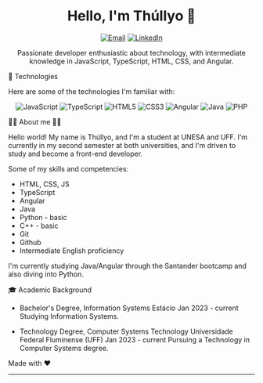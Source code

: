 <h1 align="center">Hello, I'm Thúllyo 👋</h1>
<p align="center">
  <a href="mailto:thullyocontact@gmail.com"><img alt="Email" src="https://img.shields.io/badge/Email-%23EA4335.svg?style=for-the-badge&logo=gmail&logoColor=white"/></a>
  <a href="https://www.linkedin.com/in/thúllyo-barcellos-953532269/"><img alt="LinkedIn" src="https://img.shields.io/badge/LinkedIn-%230077B5.svg?style=for-the-badge&logo=linkedin&logoColor=white"/></a>
</p>
<p align="center">Passionate developer enthusiastic about technology, with intermediate knowledge in JavaScript, TypeScript, HTML, CSS, and Angular.</p>

🚀 Technologies

Here are some of the technologies I'm familiar with:


<p align="center">
  <img alt="JavaScript" src="https://img.shields.io/badge/-JavaScript-%23F7DF1E.svg?style=for-the-badge&logo=javascript&logoColor=white"/>
  <img alt="TypeScript" src="https://img.shields.io/badge/-TypeScript-%23007ACC.svg?style=for-the-badge&logo=typescript&logoColor=white"/>
  <img alt="HTML5" src="https://img.shields.io/badge/-HTML5-%23E34F26.svg?style=for-the-badge&logo=html5&logoColor=white"/>
  <img alt="CSS3" src="https://img.shields.io/badge/-CSS3-%231572B6.svg?style=for-the-badge&logo=css3&logoColor=white"/>
  <img alt="Angular" src="https://img.shields.io/badge/-Angular-%23DD0031.svg?style=for-the-badge&logo=angular&logoColor=white"/>
  <img alt="Java" src="https://img.shields.io/badge/-Java-%23ED8B00.svg?style=for-the-badge&logo=java&logoColor=red"/>
  <img alt="PHP" src="https://img.shields.io/badge/-PHP-%777BB4.svg?style=for-the-badge&logo=php&logoColor=purple"/>
</p>

👨‍💻 About me 👨‍💻

Hello world! My name is Thúllyo, and I'm a student at UNESA and UFF. I'm currently in my second semester at both universities, and I'm driven to study and become a front-end developer.

Some of my skills and competencies:

- HTML, CSS, JS
- TypeScript
- Angular
- Java
- Python - basic
- C++ - basic
- Git
- Github
- Intermediate English proficiency

I'm currently studying Java/Angular through the Santander bootcamp and also diving into Python.

🎓 Academic Background

- Bachelor's Degree, Information Systems
  Estácio
  Jan 2023 - current
  Studying Information Systems.

- Technology Degree, Computer Systems Technology
  Universidade Federal Fluminense (UFF)
  Jan 2023 - current
  Pursuing a Technology in Computer Systems degree.

Made with ❤️ 

---
